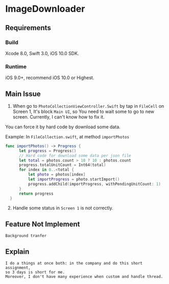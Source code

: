# ImageDownloader

## Requirements

### Build

Xcode 8.0, Swift 3.0, iOS 10.0 SDK.

### Runtime

iOS 9.0+, recommend iOS 10.0 or Highest.

## Main Issue
  1. When go to `PhotoCollectionViewController.Swift` by tap in `FileCell` on Screen 1,
  It's block `Main UI`, so You need to wait some to go to new screen.
  Currently, I can't know how to fix it.

  You can force it by hard code by download some data.

  Example: In `FileCollection.swift`, at method `importPhotos`
  ```swift
  func importPhotos() -> Progress {
        let progress = Progress()
        // Hard code for download some data per json file
        let total = photos.count > 10 ? 10 : photos.count
        progress.totalUnitCount = Int64(total)
        for index in 0..<total {
            let photo = photos[index]
            let importProgress = photo.startImport()
            progress.addChild(importProgress, withPendingUnitCount: 1)
        }
        return progress
    }
  ```

  2. Handle some status in `Screen 1` is not correctly.

## Feature Not Implement
    Background tranfer

## Explain
    I do a things at once both: in the company and do this short assignment,
    so 3 days is short for me.
    Moreover, I don't have many experience when custom and handle thread.
